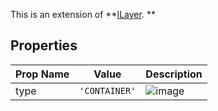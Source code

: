 This is an extension of **[ILayer](/Documentation/Interfaces/ILayer.md). **

## Properties

| Prop Name | Value | Description |
| --------------------- | ------ | ------------------- |
| type | `'CONTAINER'` | ![image](https://github.com/user-attachments/assets/931f6bf3-024d-4e5d-af5e-d9418717b381) |

